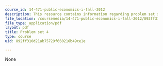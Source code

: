 ```yaml
---
course_id: 14-471-public-economics-i-fall-2012
description: This resource contains information regarding problem set solutions 3.
file_location: /coursemedia/14-471-public-economics-i-fall-2012/892ff310d21ab75729f660216b49ce1e_MIT14_471F12_pset4.pdf
file_type: application/pdf
layout: pdf
title: Problem set 4
type: course
uid: 892ff310d21ab75729f660216b49ce1e

---
```

None